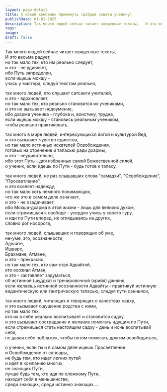 ```yaml
---
layout: page-detail
title: К какой компании примкнуть (добрые советы ученику)
publishDate: 01-01-2025
description: Так много людей сейчас читает священные тексты,   И это весьма радует,  но так мало тех, кто им реально следует,  и это - не удивляет,  ибо Путь запределен,  если ищешь мокшу -  учась у мастера, следуй текстам реально...
tags:
image:
draft: false
---
```

Так много людей сейчас читает священные тексты,   
И это весьма радует,  
но так мало тех, кто им реально следует,  
и это - не удивляет,  
ибо Путь запределен,  
если ищешь мокшу -  
учась у мастера, следуй текстам реально,   
  
так много людей, кто слушает сатсанги учителей,  
и это - вдохновляет,  
но так мало тех, кто реально становится их учениками,  
и это не вызывает недоумение,  
ибо дхарма ученика - глубока и, воистину, трудна,  
если ищешь мокшу - становись реальным учеником,  
чтобы реально практиковать,  
  
так много в мире людей, интересующихся йогой и культурой Вед,  
и это вызывает чувство единства,  
но так мало истинных искателей Освобождения,  
готовых на отречение и тапасью ради дхармы,   
и это - неудивительно,  
ибо этот Путь - для избранных самой Божественной силой,  
о ученик, если идешь по Пути - будь готов к тапасу,  
  
так много людей, не раз слышавших слова "самадхи", "Освобождение", "Просветление",  
и это вселяет надежду,  
но так мало хоть немного понимающих,   
что же это в самом деле означает,  
и это - не озадачивает,   
ибо Мокша-дхарма в этой жизни - лишь для великих духом,  
если стремишься к свободе - усердно учись у своего гуру,  
и иди по Пути вперед, не оглядываясь на других,  
словно рог носорога,  
  
так много людей, слышавших и говорящих об уме,  
не-уме, эго, осознанности,   
Адвайте,  
Ишваре,  
Брахмане, Атмане,  
и это - прекрасно,  
но так мало тех, кто сам стал Адвайтой,  
кто осознал Атман,   
и это - заставляет задуматься,  
об истинной (шуддха) и тренировочной (крийя) джняне,  
если желаешь истинной осознанности Адвайты - практикуй истинную ведантическую или тантрическую тапасью, следуя пути санньяси,  
  
так много людей, читающих и говорящих о качествах садху,  
и это вызывает ощущение родства с ними,  
но так мало тех,  
кто их в себе реально воспитывает и становится садху,  
и это вызывает сострадание и желание помогать идущим по Пути,  
если стремишься стать настоящим садху - день и ночь воспитывай себя,   
не давая себе поблажек, чтобы потом помогать другим освободиться,  
  
о ученик, если ты и в самом деле ищешь Просветление   
и Освобождение от сансары,  
не будь тем, кто ищет легких путей  
и идет в компанию многих,  
не знающих Пути,  
лучше будь тем, кто идя по сложному Пути,   
находит себя в меньшинстве,   
среди знающих, среди истинно знающих....
  
  
